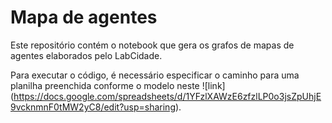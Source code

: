 # Mapa de agentes

Este repositório contém o notebook que gera os grafos de mapas de agentes elaborados pelo LabCidade. 

Para executar o código, é necessário especificar o caminho para uma planilha preenchida conforme o modelo neste ![link]
(https://docs.google.com/spreadsheets/d/1YFzlXAWzE6zfzlLP0o3jsZpUhjE9vcknmnF0tMW2yC8/edit?usp=sharing).
